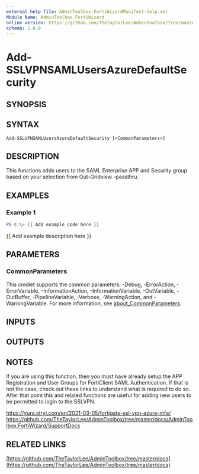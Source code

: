 ```yaml
---
external help file: AdminToolbox.FortiWizardManifest-help.xml
Module Name: AdminToolbox.FortiWizard
online version: https://github.com/TheTaylorLee/AdminToolbox/tree/master/docs
schema: 2.0.0
---
```


# Add-SSLVPNSAMLUsersAzureDefaultSecurity

## SYNOPSIS

## SYNTAX

```
Add-SSLVPNSAMLUsersAzureDefaultSecurity [<CommonParameters>]
```

## DESCRIPTION
This functions adds users to the SAML Enterprise APP and Security group based on your selection from Out-Gridview -passthru.

## EXAMPLES

### Example 1
```powershell
PS C:\> {{ Add example code here }}
```

{{ Add example description here }}

## PARAMETERS

### CommonParameters
This cmdlet supports the common parameters: -Debug, -ErrorAction, -ErrorVariable, -InformationAction, -InformationVariable, -OutVariable, -OutBuffer, -PipelineVariable, -Verbose, -WarningAction, and -WarningVariable. For more information, see [about_CommonParameters](http://go.microsoft.com/fwlink/?LinkID=113216).

## INPUTS

## OUTPUTS

## NOTES
If you are using this function, then you must have already setup the APP Registration and User Groups for FortiClient SAML Authentication.
If that is not the case, check out these links to understand what is required to do so.
After that point this and related functions are useful for adding new users to be permitted to login to the SSLVPN.

https://yura.stryi.com/en/2021-03-05/fortigate-ssl-vpn-azure-mfa/
https://github.com/TheTaylorLee/AdminToolbox/tree/master/docs/AdminToolbox.FortiWizard/SupportDocs

## RELATED LINKS

[https://github.com/TheTaylorLee/AdminToolbox/tree/master/docs](https://github.com/TheTaylorLee/AdminToolbox/tree/master/docs)

